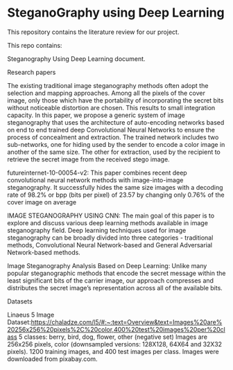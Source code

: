 # SteganoGraphy using Deep Learning 
This repository contains the literature review for our project.

This repo contains:

Steganography Using Deep Learning document.

Research papers

The existing traditional image steganography methods often adopt the selection and mapping approaches. Among all the pixels of the cover image, only those which have the portability of incorporating the secret bits without noticeable distortion are chosen. This results to small integration capacity. In this paper, we propose a generic system of image steganography that uses the architecture of auto-encoding networks based on end to end trained deep Convolutional Neural Networks to ensure the process of concealment and extraction. The trained network includes two sub-networks, one for hiding used by the sender to encode a color image in another of the same size. The other for extraction, used by the recipient to retrieve the secret image from the received stego image.

futureinternet-10-00054-v2: This paper combines recent deep convolutional neural network methods with image-into-image steganography. It successfully hides the same size images with a decoding rate of 98.2% or bpp (bits per pixel) of 23.57 by changing only 0.76% of the cover image on average

IMAGE STEGANOGRAPHY USING CNN: The main goal of this paper is to explore and discuss various deep learning methods available in image steganography field. Deep learning techniques used for image steganography can be broadly divided into three categories - traditional methods, Convolutional Neural Network-based and General Adversarial Network-based methods.

Image Steganography Analysis Based on Deep Learning: Unlike many popular steganographic methods that encode the secret message within the least significant bits of the carrier image, our approach compresses and distributes the secret image’s representation across all of the available bits.

Datasets

Linaeus 5 Image 
 Dataset:https://chaladze.com/l5/#:~:text=Overview&text=Images%20are%20256x256%20pixels%2C%20color,400%20test%20images%20per%20class
5 classes: berry, bird, dog, flower, other (negative set)
Images are 256x256 pixels, color (downsampled versions: 128X128, 64X64 and 32X32 pixels).
1200 training images, and 400 test images per class.
Images were downloaded from pixabay.com.

